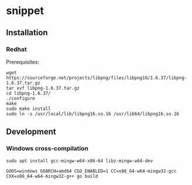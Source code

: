 # snippet

## Installation

### Redhat

Prerequisites:

```shell
wget https://sourceforge.net/projects/libpng/files/libpng16/1.6.37/libpng-1.6.37.tar.gz
tar xvf libpng-1.6.37.tar.gz
cd libpng-1.6.37/
./configure 
make
sudo make install
sudo ln -s /usr/local/lib/libpng16.so.16 /usr/lib64/libpng16.so.16
```


## Development

### Windows cross-compilation

```shell
sudo apt install gcc-mingw-w64-x86-64 libz-mingw-w64-dev

GOOS=windows GOARCH=amd64 CGO_ENABLED=1 CC=x86_64-w64-mingw32-gcc CXX=x86_64-w64-mingw32-g++ go build
```
